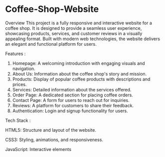 # Coffee-Shop-Website
Overview
This project is a fully responsive and interactive website for a coffee shop. It is designed to provide a seamless user experience, showcasing products, services, and customer reviews in a visually appealing format. Built with modern web technologies, the website delivers an elegant and functional platform for users.

Features :
1. Homepage: A welcoming introduction with engaging visuals and navigation.
2. About Us: Information about the coffee shop's story and mission.
3. Products: Display of popular coffee products with descriptions and prices.
4. Services: Detailed information about the services offered.
5. Order Page: A dedicated section for placing coffee orders.
6. Contact Page: A form for users to reach out for inquiries.
7. Reviews: A platform for customers to share their feedback.
8. Authentication: Login and signup functionality for users.

Tech Stack :

HTML5: Structure and layout of the website.

CSS3: Styling, animations, and responsiveness.

JavaScript: Interactive elements 

